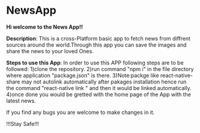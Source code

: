 # NewsApp

**Hi welcome to the News App!!**



**Description**: This is a cross-Platform basic app to fetch news from diffrent sources around the world.Through this app you can save the images and share the news to               your loved Ones.



**Steps to use this App**: In order to use this APP following steps are to be followed:
                      1)clone the repository.
                      2)run command "npm i" in the file directory where application "package.json" is there.
                      3)Note:packge like react-native-share may not autolink automatically after pakages installation hence run the command "react-native link                              <pakage name>" and then it would be linked automatically.
                      4)once done you would be gretted with the home page of the App with the latest news.
                    
If you find any bugs you are welcome to make changes in it.

!!!Stay Safe!!!
